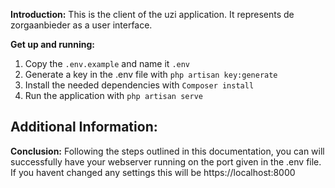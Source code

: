 **Introduction:**
This is the client of the uzi application. It represents de zorgaanbieder as a user interface.

**Get up and running:**
1. Copy the ```.env.example``` and name it ```.env```
2. Generate a key in the .env file with ```php artisan key:generate```
3. Install the needed dependencies with ```Composer install```
4. Run the application with ```php artisan serve```

**Additional Information:**
- 

**Conclusion:**
Following the steps outlined in this documentation, you can will successfully have your webserver running on the port given in the .env file. If you havent changed any settings this will be https://localhost:8000